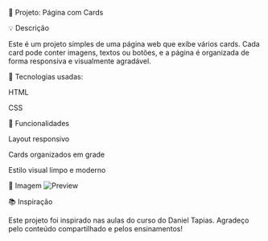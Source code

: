 📄 Projeto: Página com Cards

💡 Descrição

Este é um projeto simples de uma página web que exibe vários cards. Cada card pode conter imagens, textos ou botões, e a página é organizada de forma responsiva e visualmente agradável.

🔧 Tecnologias usadas:

HTML

CSS

🎯 Funcionalidades

Layout responsivo

Cards organizados em grade

Estilo visual limpo e moderno

📸 Imagem 
![Preview](https://github.com/user-attachments/assets/eec66db6-d11f-4536-853b-5ff39214101e)

📚 Inspiração

Este projeto foi inspirado nas aulas do curso do Daniel Tapias. Agradeço pelo conteúdo compartilhado e pelos ensinamentos!
